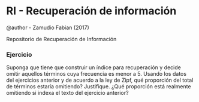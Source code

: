 # RI - Recuperación de información
@author - Zamudio Fabian (2017)

Repositorio de Recuperación de Información

### Ejercicio

Suponga que tiene que construir un índice para recuperación y decide omitir aquellos términos cuya frecuencia es menor a 5. Usando los datos del ejercicios anterior y de acuerdo a la ley de Zipf, qué proporción del total de términos estaría omitiendo? Justifique.
¿Qué proporción está realmente omitiendo si indexa el texto del ejercicio anterior?